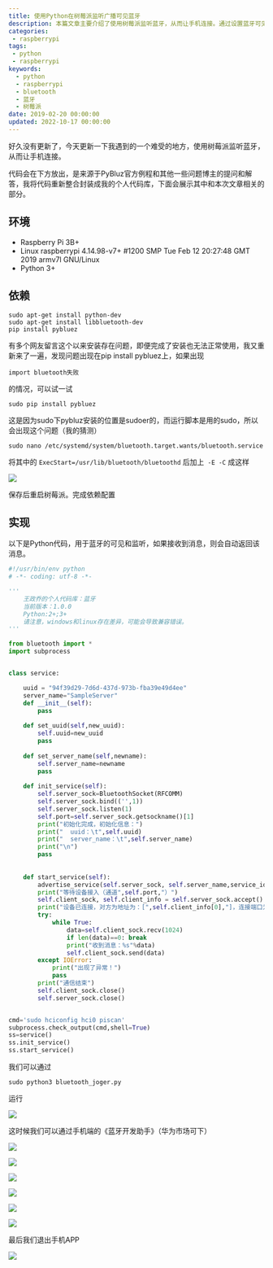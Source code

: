 ```yaml
---
title: 使用Python在树莓派监听广播可见蓝牙
description: 本篇文章主要介绍了使用树莓派监听蓝牙，从而让手机连接。通过设置蓝牙可见（广播）让手机能发现蓝牙，通过监听蓝牙请求让手机连接蓝牙，通过接受和返回消息让手机与蓝牙通信。
categories:
 - raspberrypi
tags:
 - python
 - raspberrypi
keywords:
  - python
  - raspberrypi
  - bluetooth
  - 蓝牙
  - 树莓派
date: 2019-02-20 00:00:00
updated: 2022-10-17 00:00:00
---
```


好久没有更新了，今天更新一下我遇到的一个难受的地方，使用树莓派监听蓝牙，从而让手机连接。

代码会在下方放出，是来源于PyBluz官方例程和其他一些问题博主的提问和解答，我将代码重新整合封装成我的个人代码库，下面会展示其中和本次文章相关的部分。

## 环境

- Raspberry Pi 3B+
- Linux raspberrypi 4.14.98-v7+ #1200 SMP Tue Feb 12 20:27:48 GMT 2019 armv7l GNU/Linux
- Python 3+

## 依赖

```shell
sudo apt-get install python-dev
sudo apt-get install libbluetooth-dev
pip install pybluez
```

有多个网友留言这个以来安装存在问题，即便完成了安装也无法正常使用，我又重新来了一遍，发现问题出现在pip install pybluez上，如果出现

```text
import bluetooth失败
```

的情况，可以试一试

```shell
sudo pip install pybluez
```

这是因为sudo下pybluz安装的位置是sudoer的，而运行脚本是用的sudo，所以会出现这个问题（我的猜测）

```shell
sudo nano /etc/systemd/system/bluetooth.target.wants/bluetooth.service
```

将其中的
`ExecStart=/usr/lib/bluetooth/bluetoothd`
后加上` -E -C`
成这样

![](https://raw.gitmirror.com/ZhengqiaoWang/blog_resources_1/main/202210041109305.png)

保存后重启树莓派。完成依赖配置

## 实现

以下是Python代码，用于蓝牙的可见和监听，如果接收到消息，则会自动返回该消息。

```python
#!/usr/bin/env python
# -*- coding: utf-8 -*-

'''
    王政乔的个人代码库：蓝牙
    当前版本：1.0.0
    Python:2+;3+
    请注意，windows和linux存在差异，可能会导致兼容错误。
'''

from bluetooth import *
import subprocess


class service:

    uuid = "94f39d29-7d6d-437d-973b-fba39e49d4ee"
    server_name="SampleServer"
    def __init__(self):
        pass
    
    def set_uuid(self,new_uuid):
        self.uuid=new_uuid
        pass
    
    def set_server_name(self,newname):
        self.server_name=newname
        pass
    
    def init_service(self):
        self.server_sock=BluetoothSocket(RFCOMM)
        self.server_sock.bind(('',1))
        self.server_sock.listen(1)
        self.port=self.server_sock.getsockname()[1]
        print("初始化完成，初始化信息：")
        print("  uuid：\t",self.uuid)
        print("  server_name：\t",self.server_name)
        print("\n")
        pass
        
    
    def start_service(self):
        advertise_service(self.server_sock, self.server_name,service_id = self.uuid,service_classes = [self.uuid, SERIAL_PORT_CLASS],profiles = [SERIAL_PORT_PROFILE])
        print("等待设备接入（通道",self.port,"）")
        self.client_sock, self.client_info = self.server_sock.accept()
        print("设备已连接，对方为地址为：[",self.client_info[0],"]，连接端口为：",self.client_info[1])
        try:
            while True:
                data=self.client_sock.recv(1024)
                if len(data)==0: break
                print("收到消息：%s"%data)
                self.client_sock.send(data)
        except IOError:
            print("出现了异常！")
            pass
        print("通信结束")
        self.client_sock.close()
        self.server_sock.close()


cmd='sudo hciconfig hci0 piscan'
subprocess.check_output(cmd,shell=True)
ss=service()
ss.init_service()
ss.start_service()
```

我们可以通过

```shell
sudo python3 bluetooth_joger.py
```

运行

![](https://raw.gitmirror.com/ZhengqiaoWang/blog_resources_1/main/202210041110930.png)

这时候我们可以通过手机端的《蓝牙开发助手》（华为市场可下）

![](https://raw.gitmirror.com/ZhengqiaoWang/blog_resources_1/main/202210041111665.png)

![](https://raw.gitmirror.com/ZhengqiaoWang/blog_resources_1/main/202210041111215.png)

![](https://raw.gitmirror.com/ZhengqiaoWang/blog_resources_1/main/202210041111264.png)

![](https://raw.gitmirror.com/ZhengqiaoWang/blog_resources_1/main/202210041111898.png)

![](https://raw.gitmirror.com/ZhengqiaoWang/blog_resources_1/main/202210041111959.png)

![](https://raw.gitmirror.com/ZhengqiaoWang/blog_resources_1/main/202210041112613.png)

最后我们退出手机APP

![](https://raw.gitmirror.com/ZhengqiaoWang/blog_resources_1/main/202210041112726.png)
